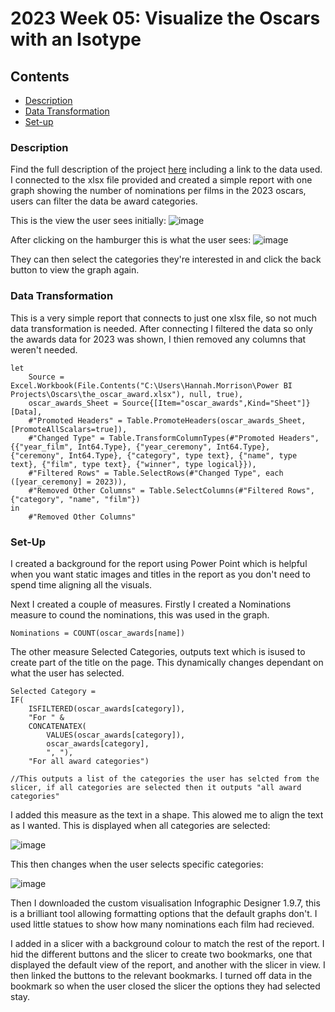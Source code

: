 # 2023 Week 05: Visualize the Oscars with an Isotype

## Contents
- [Description](#description)
- [Data Transformation](#data-transformation)
- [Set-up](#set-up)

### Description
Find the full description of the project [here](https://workout-wednesday.com/pbi-2023-w05/) including a link to the data used. I connected to the xlsx file provided and created a simple report with one graph showing the number of nominations per films in the 2023 oscars, users can filter the data be award categories.

This is the view the user sees initially:
![image](https://github.com/Hannahllmm/Power-BI-Projects/assets/39679731/109c86bd-a511-43da-a1ac-c91e88151db0)


After clicking on the hamburger this is what the user sees:
![image](https://github.com/Hannahllmm/Power-BI-Projects/assets/39679731/dfae7241-be14-4cb1-9cba-9ac38e475ceb)

They can then select the categories they're interested in and click the back button to view the graph again.

### Data Transformation

This is a very simple report that connects to just one xlsx file, so not much data transformation is needed. After connecting I filtered the data so only the awards data for 2023 was shown, I thien removed any columns that weren't needed.

```
let
    Source = Excel.Workbook(File.Contents("C:\Users\Hannah.Morrison\Power BI Projects\Oscars\the_oscar_award.xlsx"), null, true),
    oscar_awards_Sheet = Source{[Item="oscar_awards",Kind="Sheet"]}[Data],
    #"Promoted Headers" = Table.PromoteHeaders(oscar_awards_Sheet, [PromoteAllScalars=true]),
    #"Changed Type" = Table.TransformColumnTypes(#"Promoted Headers",{{"year_film", Int64.Type}, {"year_ceremony", Int64.Type}, {"ceremony", Int64.Type}, {"category", type text}, {"name", type text}, {"film", type text}, {"winner", type logical}}),
    #"Filtered Rows" = Table.SelectRows(#"Changed Type", each ([year_ceremony] = 2023)),
    #"Removed Other Columns" = Table.SelectColumns(#"Filtered Rows",{"category", "name", "film"})
in
    #"Removed Other Columns"
```

### Set-Up

I created a background for the report using Power Point which is helpful when you want static images and titles in the report as you don't need to spend time aligning all the visuals. 

Next I created a couple of measures. Firstly I created a Nominations measure to cound the nominations, this was used in the graph.
```
Nominations = COUNT(oscar_awards[name])
```
The other measure Selected Categories, outputs text which is isused to create part of the title on the page. This dynamically changes dependant on what the user has selected. 
```
Selected Category = 
IF(
    ISFILTERED(oscar_awards[category]),
    "For " &
    CONCATENATEX(
        VALUES(oscar_awards[category]),
        oscar_awards[category],
        ", "),
    "For all award categories")

//This outputs a list of the categories the user has selcted from the slicer, if all categories are selected then it outputs "all award categories"
```
I added this measure as the text in a shape. This alowed me to align the text as I wanted.
This is displayed when all categories are selected:

![image](https://github.com/Hannahllmm/Power-BI-Projects/assets/39679731/fedbaeb0-7d2c-4d73-91f9-fef00b0b8079)

This then changes when the user selects specific categories:

![image](https://github.com/Hannahllmm/Power-BI-Projects/assets/39679731/d6f0c8e2-8707-4c35-b3db-0230d981141a)

Then I downloaded the custom visualisation Infographic Designer 1.9.7, this is a brilliant tool allowing formatting options that the default graphs don't. I used little statues to show how many nominations each film had recieved. 

I added in a slicer with a background colour to match the rest of the report. I hid the different buttons and the slicer to create two bookmarks, one that displayed the default view of the report, and another with the slicer in view. I then linked the buttons to the relevant bookmarks. I turned off data in the bookmark so when the user closed the slicer the options they had selected stay. 

